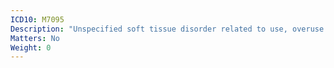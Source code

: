 ```yaml
---
ICD10: M7095
Description: "Unspecified soft tissue disorder related to use, overuse and pressure: Pelvic region and thigh"
Matters: No
Weight: 0
---
```

